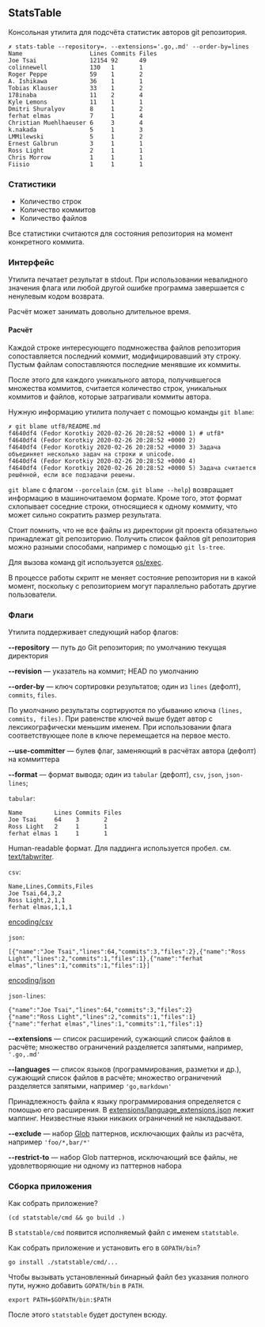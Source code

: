 ## StatsTable

Консольная утилита для подсчёта статистик авторов git репозитория.

```
✗ stats-table --repository=. --extensions='.go,.md' --order-by=lines
Name                   Lines Commits Files
Joe Tsai               12154 92      49
colinnewell            130   1       1
Roger Peppe            59    1       2
A. Ishikawa            36    1       1
Tobias Klauser         33    1       2
178inaba               11    2       4
Kyle Lemons            11    1       1
Dmitri Shuralyov       8     1       2
ferhat elmas           7     1       4
Christian Muehlhaeuser 6     3       4
k.nakada               5     1       3
LMMilewski             5     1       2
Ernest Galbrun         3     1       1
Ross Light             2     1       1
Chris Morrow           1     1       1
Fiisio                 1     1       1
```

### Статистики

* Количество строк
* Количество коммитов
* Количество файлов

Все статистики считаются для состояния репозитория на момент конкретного коммита.

### Интерфейс

Утилита печатает результат в stdout.
При использовании невалидного значения флага или любой другой ошибке программа завершается с ненулевым кодом возврата.

Расчёт может занимать довольно длительное время.

#### Расчёт

Каждой строке интересующего подмножества файлов репозитория сопоставляется последний коммит, модифицировавший эту строку.
Пустым файлам сопоставляются последние менявшие их коммиты.

После этого для каждого уникального автора, получившегося множества коммитов,
считается количество строк, уникальных коммитов и файлов, которые затрагивали коммиты автора.

Нужную информацию утилита получает с помощью команды `git blame`:

```
✗ git blame utf8/README.md
f4640df4 (Fedor Korotkiy 2020-02-26 20:28:52 +0000 1) # utf8*
f4640df4 (Fedor Korotkiy 2020-02-26 20:28:52 +0000 2) 
f4640df4 (Fedor Korotkiy 2020-02-26 20:28:52 +0000 3) Задача объединяет несколько задач на строки и unicode.
f4640df4 (Fedor Korotkiy 2020-02-26 20:28:52 +0000 4) 
f4640df4 (Fedor Korotkiy 2020-02-26 20:28:52 +0000 5) Задача считается решённой, если все подзадачи решены.
```

`git blame` с флагом `--porcelain` (см. `git blame --help`) возвращает информацию в машиночитаемом формате.
Кроме того, этот формат схлопывает соседние строки, относящиеся к одному коммиту,
что может сильно сократить размер результата.

Стоит помнить, что не все файлы из директории git проекта обязательно принадлежат git репозиторию.
Получить список файлов git репозитория можно разными способами, например с помощью `git ls-tree`.

Для вызова команд git используется [os/exec](https://golang.org/pkg/os/exec/).

В процессе работы скрипт не меняет состояние репозитория ни в какой момент,
поскольку с репозиторием могут параллельно работать другие пользователи.

### Флаги

Утилита поддерживает следующий набор флагов:

**--repository** — путь до Git репозитория; по умолчанию текущая директория

**--revision** — указатель на коммит; HEAD по умолчанию

**--order-by** — ключ сортировки результатов; один из `lines` (дефолт), `commits`, `files`.

По умолчанию результаты сортируются по убыванию ключа `(lines, commits, files)`.
При равенстве ключей выше будет автор с лексикографически меньшим именем.
При использовании флага соответствующее поле в ключе перемещается на первое место.

**--use-committer** — булев флаг, заменяющий в расчётах автора (дефолт) на коммиттера

**--format** — формат вывода; один из `tabular` (дефолт), `csv`, `json`, `json-lines`;

`tabular`:
```
Name         Lines Commits Files
Joe Tsai     64    3       2
Ross Light   2     1       1
ferhat elmas 1     1       1
```
Human-readable формат. Для паддинга используется пробел.
см. [text/tabwriter](https://golang.org/pkg/text/tabwriter/).

`csv`:
```
Name,Lines,Commits,Files
Joe Tsai,64,3,2
Ross Light,2,1,1
ferhat elmas,1,1,1
```
[encoding/csv](https://golang.org/pkg/encoding/csv/)

`json`:
```
[{"name":"Joe Tsai","lines":64,"commits":3,"files":2},{"name":"Ross Light","lines":2,"commits":1,"files":1},{"name":"ferhat elmas","lines":1,"commits":1,"files":1}]
```
[encoding/json](https://golang.org/pkg/encoding/json/)

`json-lines`:
```
{"name":"Joe Tsai","lines":64,"commits":3,"files":2}
{"name":"Ross Light","lines":2,"commits":1,"files":1}
{"name":"ferhat elmas","lines":1,"commits":1,"files":1}
```

**--extensions** — список расширений, сужающий список файлов в расчёте; множество ограничений разделяется запятыми, например, `'.go,.md'`

**--languages** — список языков (программирования, разметки и др.), сужающий список файлов в расчёте; множество ограничений разделяется запятыми, например `'go,markdown'`

Принадлежность файла к языку программирования определяется с помощью его расширения.
В [extensions/language_extensions.json](cmd/models/extensions/language_extensions.json) лежит маппинг.
Неизвестные языки никаких ограничений не накладывают. 

**--exclude** — набор [Glob](https://en.wikipedia.org/wiki/Glob_(programming)) паттернов, исключающих файлы из расчёта, например `'foo/*,bar/*'`

**--restrict-to** — набор Glob паттернов, исключающий все файлы, не удовлетворяющие ни одному из паттернов набора

### Сборка приложения

Как собрать приложение?
```
(cd statstable/cmd && go build .)
```
В `statstable/cmd` появится исполняемый файл с именем `statstable`.

Как собрать приложение и установить его в `GOPATH/bin`?
```
go install ./statstable/cmd/...
```

Чтобы вызывать установленный бинарный файл без указания полного пути, нужно добавить `GOPATH/bin` в `PATH`.
```
export PATH=$GOPATH/bin:$PATH
```

После этого `statstable` будет доступен всюду.